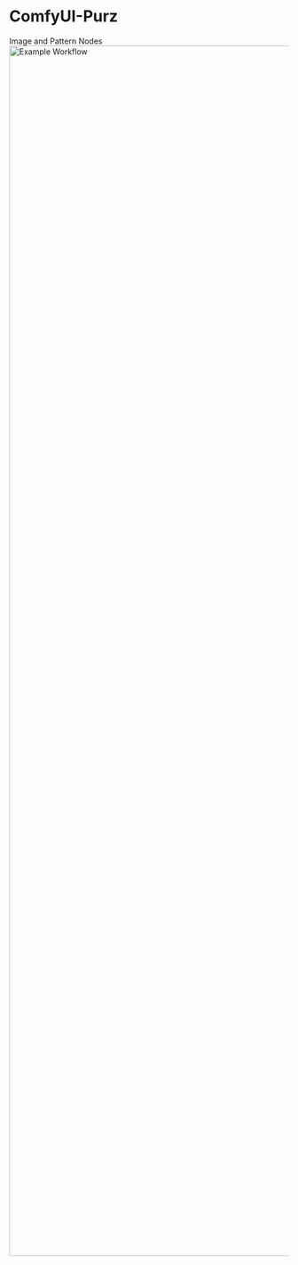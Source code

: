 # ComfyUI-Purz
Image and Pattern Nodes
<img width="3573" height="2177" alt="Example Workflow" src="https://github.com/user-attachments/assets/b9c4c61d-f5f1-49fb-84a9-f47b2f2c9e4a" />
